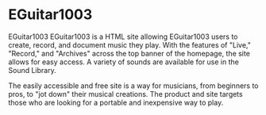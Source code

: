 # EGuitar1003
EGuitar1003
EGuitar1003 is a HTML site allowing EGuitar1003 users to create, record, and document music they play. With the features of "Live," "Record," and "Archives" across the top banner of the homepage, the site allows for easy access. A variety of sounds are available for use in the Sound Library.

The easily accessible and free site is a way for musicians, from beginners to pros, to "jot down" their musical creations. The product and site targets those who are looking for a portable and inexpensive way to play.


